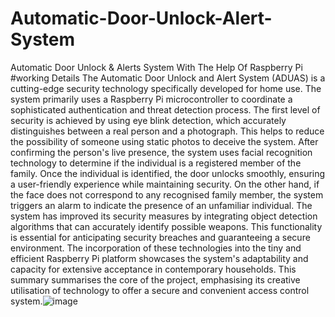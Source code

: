 # Automatic-Door-Unlock-Alert-System
Automatic Door Unlock &amp; Alerts System With The Help Of Raspberry Pi
#working Details
The Automatic Door Unlock and Alert System (ADUAS) is a cutting-edge security technology specifically developed for home use. The system primarily uses a Raspberry Pi microcontroller to coordinate a sophisticated authentication and threat detection process. The first level of security is achieved by using eye blink detection, which accurately distinguishes between a real person and a photograph. This helps to reduce the possibility of someone using static photos to deceive the system. After confirming the person's live presence, the system uses facial recognition technology to determine if the individual is a registered member of the family. Once the individual is identified, the door unlocks smoothly, ensuring a user-friendly experience while maintaining security. On the other hand, if the face does not correspond to any recognised family member, the system triggers an alarm to indicate the presence of an unfamiliar individual. The system has improved its security measures by integrating object detection algorithms that can accurately identify possible weapons. This functionality is essential for anticipating security breaches and guaranteeing a secure environment. The incorporation of these technologies into the tiny and efficient Raspberry Pi platform showcases the system's adaptability and capacity for extensive acceptance in contemporary households. This summary summarises the core of the project, emphasising its creative utilisation of technology to offer a secure and convenient access control system.![image](https://github.com/bhattieysa/Automatic-Door-Unlock-Alert-System/assets/89656526/b2cc08ea-0345-412f-b50d-45a5a8b738ee)

